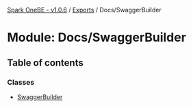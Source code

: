 [Spark OneBE - v1.0.6](../README.md) / [Exports](../modules.md) / Docs/SwaggerBuilder

# Module: Docs/SwaggerBuilder

## Table of contents

### Classes

- [SwaggerBuilder](../classes/Docs_SwaggerBuilder.SwaggerBuilder.md)
